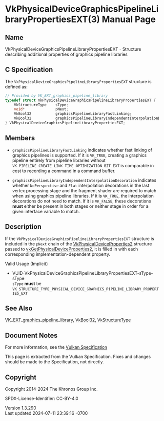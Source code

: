 # VkPhysicalDeviceGraphicsPipelineLibraryPropertiesEXT(3) Manual Page

## Name

VkPhysicalDeviceGraphicsPipelineLibraryPropertiesEXT - Structure
describing additional properties of graphics pipeline libraries



## <a href="#_c_specification" class="anchor"></a>C Specification

The `VkPhysicalDeviceGraphicsPipelineLibraryPropertiesEXT` structure is
defined as:

``` c
// Provided by VK_EXT_graphics_pipeline_library
typedef struct VkPhysicalDeviceGraphicsPipelineLibraryPropertiesEXT {
    VkStructureType    sType;
    void*              pNext;
    VkBool32           graphicsPipelineLibraryFastLinking;
    VkBool32           graphicsPipelineLibraryIndependentInterpolationDecoration;
} VkPhysicalDeviceGraphicsPipelineLibraryPropertiesEXT;
```

## <a href="#_members" class="anchor"></a>Members

- <span id="limits-graphicsPipelineLibraryFastLinking"></span>
  `graphicsPipelineLibraryFastLinking` indicates whether fast linking of
  graphics pipelines is supported. If it is `VK_TRUE`, creating a
  graphics pipeline entirely from pipeline libraries without
  `VK_PIPELINE_CREATE_LINK_TIME_OPTIMIZATION_BIT_EXT` is comparable in
  cost to recording a command in a command buffer.

- <span id="limits-graphicsPipelineLibraryIndependentInterpolationDecoration"></span>
  `graphicsPipelineLibraryIndependentInterpolationDecoration` indicates
  whether `NoPerspective` and `Flat` interpolation decorations in the
  last vertex processing stage and the fragment shader are required to
  match when using graphics pipeline libraries. If it is `VK_TRUE`, the
  interpolation decorations do not need to match. If it is `VK_FALSE`,
  these decorations **must** either be present in both stages or neither
  stage in order for a given interface variable to match.

## <a href="#_description" class="anchor"></a>Description

If the `VkPhysicalDeviceGraphicsPipelineLibraryPropertiesEXT` structure
is included in the `pNext` chain of the
[VkPhysicalDeviceProperties2](https://registry.khronos.org/vulkan/specs/1.3-extensions/man/html/VkPhysicalDeviceProperties2.html)
structure passed to
[vkGetPhysicalDeviceProperties2](https://registry.khronos.org/vulkan/specs/1.3-extensions/man/html/vkGetPhysicalDeviceProperties2.html),
it is filled in with each corresponding implementation-dependent
property.

Valid Usage (Implicit)

- <a
  href="#VUID-VkPhysicalDeviceGraphicsPipelineLibraryPropertiesEXT-sType-sType"
  id="VUID-VkPhysicalDeviceGraphicsPipelineLibraryPropertiesEXT-sType-sType"></a>
  VUID-VkPhysicalDeviceGraphicsPipelineLibraryPropertiesEXT-sType-sType  
  `sType` **must** be
  `VK_STRUCTURE_TYPE_PHYSICAL_DEVICE_GRAPHICS_PIPELINE_LIBRARY_PROPERTIES_EXT`

## <a href="#_see_also" class="anchor"></a>See Also

[VK_EXT_graphics_pipeline_library](https://registry.khronos.org/vulkan/specs/1.3-extensions/man/html/VK_EXT_graphics_pipeline_library.html),
[VkBool32](https://registry.khronos.org/vulkan/specs/1.3-extensions/man/html/VkBool32.html), [VkStructureType](https://registry.khronos.org/vulkan/specs/1.3-extensions/man/html/VkStructureType.html)

## <a href="#_document_notes" class="anchor"></a>Document Notes

For more information, see the <a
href="https://registry.khronos.org/vulkan/specs/1.3-extensions/html/vkspec.html#VkPhysicalDeviceGraphicsPipelineLibraryPropertiesEXT"
target="_blank" rel="noopener">Vulkan Specification</a>

This page is extracted from the Vulkan Specification. Fixes and changes
should be made to the Specification, not directly.

## <a href="#_copyright" class="anchor"></a>Copyright

Copyright 2014-2024 The Khronos Group Inc.

SPDX-License-Identifier: CC-BY-4.0

Version 1.3.290  
Last updated 2024-07-11 23:39:16 -0700
